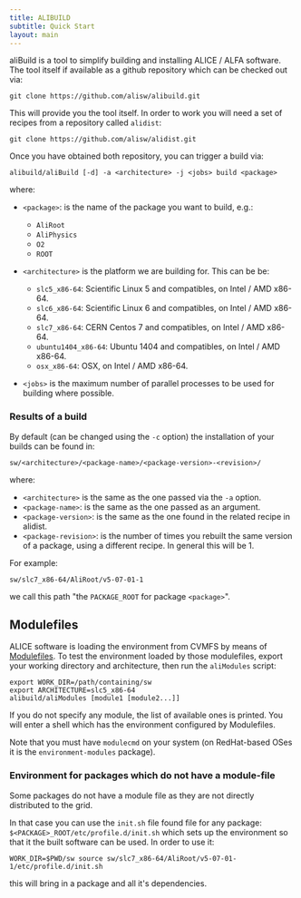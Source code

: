 ```yaml
---
title: ALIBUILD
subtitle: Quick Start
layout: main
---
```


aliBuild is a tool to simplify building and installing ALICE / ALFA software.
The tool itself if available as a github repository which can be checked out via:

    git clone https://github.com/alisw/alibuild.git

This will provide you the tool itself. In order to work you will need a set of
recipes from a repository called `alidist`:

    git clone https://github.com/alisw/alidist.git

Once you have obtained both repository, you can trigger a build via:

    alibuild/aliBuild [-d] -a <architecture> -j <jobs> build <package>

where:

- `<package>`: is the name of the package you want to build, e.g.: 
  - `AliRoot`
  - `AliPhysics`
  - `O2`
  - `ROOT`
- `<architecture>` is the platform we are building for. This can be be:
  - `slc5_x86-64`: Scientific Linux 5 and compatibles, on Intel / AMD x86-64.
  - `slc6_x86-64`: Scientific Linux 6 and compatibles, on Intel / AMD x86-64.
  - `slc7_x86-64`: CERN Centos 7 and compatibles, on Intel / AMD x86-64.
  - `ubuntu1404_x86-64`: Ubuntu 1404 and compatibles, on Intel / AMD x86-64.
  - `osx_x86-64`: OSX, on Intel / AMD x86-64.

- `<jobs>` is the maximum number of parallel processes to be used for building
  where possible.

### Results of a build

By default (can be changed using the `-c` option) the installation of your builds
can be found in:

    sw/<architecture>/<package-name>/<package-version>-<revision>/

where:

- `<architecture>` is the same as the one passed via the `-a` option.
- `<package-name>`: is the same as the one passed as an argument.
- `<package-version>`: is the same as the one found in the related recipe in alidist.
- `<package-revision>`: is the number of times you rebuilt the same version of
  a package, using a different recipe. In general this will be 1.

For example:

    sw/slc7_x86-64/AliRoot/v5-07-01-1

we call this path "the `PACKAGE_ROOT` for package `<package>`".
 

## Modulefiles

ALICE software is loading the environment from CVMFS by means of
[Modulefiles](http://modules.sourceforge.net/). To test the environment loaded
by those modulefiles, export your working directory and architecture, then run
the `aliModules` script:

    export WORK_DIR=/path/containing/sw
    export ARCHITECTURE=slc5_x86-64
    alibuild/aliModules [module1 [module2...]]

If you do not specify any module, the list of available ones is printed. You
will enter a shell which has the environment configured by Modulefiles.

Note that you must have `modulecmd` on your system (on RedHat-based OSes it is
the `environment-modules` package).

### Environment for packages which do not have a module-file

Some packages do not have a module file as they are not directly distributed to the grid.

In that case you can use the  `init.sh` file found file for any package:
`$<PACKAGE>_ROOT/etc/profile.d/init.sh` which sets up the environment so
that it the built software can be used. In order to use it:

    WORK_DIR=$PWD/sw source sw/slc7_x86-64/AliRoot/v5-07-01-1/etc/profile.d/init.sh

this will bring in a package and all it's dependencies.
